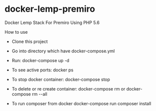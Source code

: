 # docker-lemp-premiro
Docker Lemp Stack For Premiro Using PHP 5.6

How to use
- Clone this project
- Go into directory which have docker-compose.yml
- Run:
  docker-compose up -d

- To see active ports:
  docker ps
  
- To stop docker container:
  docker-compose stop

- To delete or re create container:
  docker-compose rm
  or
  docker-compose rm --all

- To run composer from docker
  docker-compose run composer install 